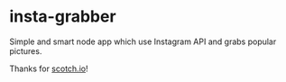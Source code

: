 # insta-grabber

Simple and smart node app which use Instagram API and grabs popular pictures.

Thanks for [scotch.io](www.scotch.io)!
